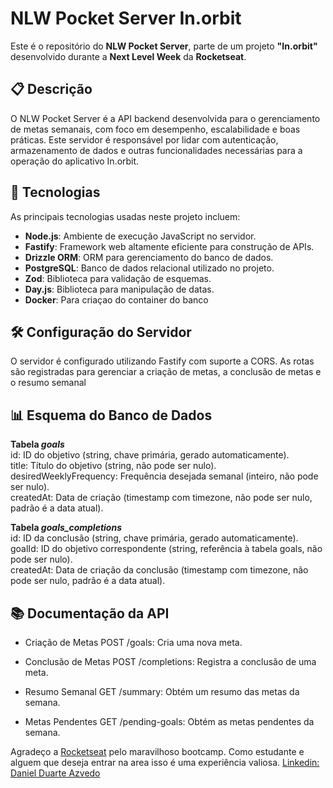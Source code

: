 # NLW Pocket Server In.orbit

Este é o repositório do **NLW Pocket Server**, parte de um projeto **"In.orbit"** desenvolvido durante a **Next Level Week** da **Rocketseat**.

## 📋 Descrição

O NLW Pocket Server é a API backend desenvolvida para o gerenciamento de metas semanais, com foco em desempenho, escalabilidade e boas práticas. Este servidor é responsável por lidar com autenticação, armazenamento de dados e outras funcionalidades necessárias para a operação do aplicativo In.orbit.

## 🚀 Tecnologias

As principais tecnologias usadas neste projeto incluem:

- **Node.js**: Ambiente de execução JavaScript no servidor.
- **Fastify**: Framework web altamente eficiente para construção de APIs.
- **Drizzle ORM**: ORM para gerenciamento do banco de dados.
- **PostgreSQL**: Banco de dados relacional utilizado no projeto.
- **Zod**: Biblioteca para validação de esquemas.
- **Day.js**: Biblioteca para manipulação de datas.
- **Docker**: Para criaçao do container do banco 
## 🛠️ Configuração do Servidor
O servidor é configurado utilizando Fastify com suporte a CORS. As rotas são registradas para gerenciar a criação de metas, a conclusão de metas e o resumo semanal

## 📊 Esquema do Banco de Dados
**Tabela *goals***<br>
id: ID do objetivo (string, chave primária, gerado automaticamente).<br>
title: Título do objetivo (string, não pode ser nulo).<br>
desiredWeeklyFrequency: Frequência desejada semanal (inteiro, não pode ser nulo).<br>
createdAt: Data de criação (timestamp com timezone, não pode ser nulo, padrão é a data atual).<br>

**Tabela *goals_completions***<br>
 id: ID da conclusão (string, chave primária, gerado automaticamente).<br>
 goalId: ID do objetivo correspondente (string, referência à tabela goals, não pode ser nulo).<br>
 createdAt: Data de criação da conclusão (timestamp com timezone, não pode ser nulo, padrão é a data atual).<br>

## 📚 Documentação da API
- Criação de Metas
POST /goals: Cria uma nova meta.

- Conclusão de Metas
POST /completions: Registra a conclusão de uma meta.

- Resumo Semanal
GET /summary: Obtém um resumo das metas da semana.

- Metas Pendentes
GET /pending-goals: Obtém as metas pendentes da semana.


Agradeço a [Rocketseat](https://www.rocketseat.com.br/) pelo maravilhoso bootcamp.
Como estudante e alguem que deseja entrar na area isso é uma experiência valiosa.
[Linkedin: Daniel Duarte Azvedo](https://www.linkedin.com/in/daniel-duarte-azevedo-64590a167/)
